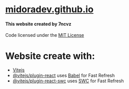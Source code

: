 # [midoradev.github.io](https://midoradev.github.io)

#### This website created by 7ncvz

Code licensed under the [MIT License](https://github.com/midoradev/midoradev.github.io/blob/main/LICENSE)


# Website create with:

- [Vitejs](https://vitejs.dev)
- [@vitejs/plugin-react](https://github.com/vitejs/vite-plugin-react/blob/main/packages/plugin-react) uses [Babel](https://babeljs.io/) for Fast Refresh
- [@vitejs/plugin-react-swc](https://github.com/vitejs/vite-plugin-react/blob/main/packages/plugin-react-swc) uses [SWC](https://swc.rs/) for Fast Refresh
